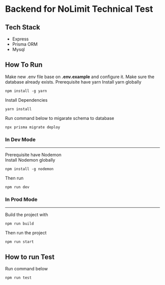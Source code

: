 # Backend for NoLimit Technical Test

## Tech Stack

<ul>
  <li>Express</li>
  <li>Prisma ORM</li>
  <li>Mysql</li>
</ul>

## How To Run

Make new .env file base on <strong>.env.example</strong> and configure it. Make sure the database already exists.
Prerequisite have yarn
Install yarn globally

```
npm install -g yarn
```

Install Dependencies

```
yarn install
```

Run command below to migarate schema to database

```
npx prisma migrate deploy
```

### In Dev Mode

<hr>
Prerequisite have Nodemon<br>
Install Nodemon globally

```
npm install -g nodemon

```

Then run

```
npm run dev
```

### In Prod Mode

<hr>

Build the project with

```
npm run build
```

Then run the project

```
npm run start
```

## How to run Test

Run command below

```
npm run test
```
